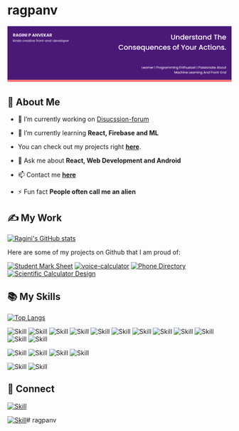 # ragpanv
![Jaagrav Seal's-cover](./cover.png)

## 🧔 About Me

- 🔭 I’m currently working on [Disucssion-forum](https://github.com/ragpanv/discussion-forum)

- 🌱 I’m currently learning **React, Firebase and ML**

<!-- - 👨‍💻 All of my projects are available at [https://xjaagrav.vercel.app/projects](https://xjaagrav.vercel.app/projects) -->
 
- You can check out my projects right **[here](https://github.com/ragpanv)**.

<!-- - 📝 I regularly write articles on [https://xjaagrav.vercel.app/stories](https://xjaagrav.vercel.app/stories) -->

- 💬 Ask me about **React, Web Development and Android**

- 📫 Contact me **[here](raginianvekar@gmail.com)**

<!-- - 📄 My Resume [https://drive.google.com/file/d/10z7nWMOMKMj2KtOxszcxYI2b0sQrxFpn/view?usp=sharing](https://drive.google.com/file/d/10z7nWMOMKMj2KtOxszcxYI2b0sQrxFpn/view?usp=sharing) -->

- ⚡ Fun fact **People often call me an alien**

## ✍ My Work

[![Ragini's GitHub stats](https://github-readme-stats.vercel.app/api?username=ragpanv&show_icons=true&theme=dark)](https://github.com/ragpanv)

Here are some of my projects on Github that I am proud of:

[![Student Mark Sheet](https://github-readme-stats.vercel.app/api/pin/?username=ragpanv&repo=student_mark_sheet_py&show_icons=true&theme=dark)](https://github.com/ragpanv/student_mark_sheet_py)
[![voice-calculator](https://github-readme-stats.vercel.app/api/pin/?username=ragpanv&repo=voice-calculator&show_icons=true&theme=dark)](https://github.com/ragpanv/voice-calculator)
[![Phone Directory](https://github-readme-stats.vercel.app/api/pin/?username=ragpanv&repo=phone-directory&show_icons=true&theme=dark)](https://github.com/ragpanv/phone-directory)
[![Scientific Calculator Design](https://github-readme-stats.vercel.app/api/pin/?username=ragpanv&repo=calulator_design&show_icons=true&theme=dark)](https://github.com/ragpanv/calulator_design)

## 📚 My Skills

[![Top Langs](https://github-readme-stats.vercel.app/api/top-langs/?username=ragpanv&layout=compact&show_icons=true&theme=dark)](https://github.com/ragpanv/ragpa)

![Skill](https://img.shields.io/badge/HTML5-E34F26?style=for-the-badge&logo=html5&logoColor=white)
![Skill](https://img.shields.io/badge/CSS3-1572B6?style=for-the-badge&logo=css3&logoColor=white)
![Skill](https://img.shields.io/badge/JavaScript-323330?style=for-the-badge&logo=javascript&logoColor=F7DF1E)
![Skill](https://img.shields.io/badge/Node.js-43853D?style=for-the-badge&logo=node.js&logoColor=white)
![Skill](https://img.shields.io/badge/npm-CB3837?style=for-the-badge&logo=npm&logoColor=white)
![Skill](https://img.shields.io/badge/Express.js-000000?style=for-the-badge&logo=express&logoColor=white)
![Skill](https://img.shields.io/badge/Java-ED8B00?style=for-the-badge&logo=java&logoColor=white)
![Skill](https://img.shields.io/badge/React-20232A?style=for-the-badge&logo=react&logoColor=61DAFB)
![Skill](https://img.shields.io/badge/React_Native-20232A?style=for-the-badge&logo=react&logoColor=61DAFB)
![Skill](https://img.shields.io/badge/Bootstrap-563D7C?style=for-the-badge&logo=bootstrap&logoColor=white)
![Skill](https://img.shields.io/badge/styled--components-DB7093?style=for-the-badge&logo=styled-components&logoColor=white)
![Skill](https://img.shields.io/badge/Material--UI-0081CB?style=for-the-badge&logo=material-ui&logoColor=white)
<!--![Skill](https://img.shields.io/badge/React_Router-CA4245?style=for-the-badge&logo=react-router&logoColor=white)-->
<!--![Skill](https://img.shields.io/badge/jQuery-0769AD?style=for-the-badge&logo=jquery&logoColor=white)-->
<!--![Skill](https://img.shields.io/badge/Netlify-00C7B7?style=for-the-badge&logo=netlify&logoColor=white)-->
<!--![Skill](https://img.shields.io/badge/Heroku-430098?style=for-the-badge&logo=heroku&logoColor=white)-->
<!--![Skill](https://img.shields.io/badge/Yarn-2C8EBB?style=for-the-badge&logo=yarn&logoColor=white)-->
<!--![Skill](https://img.shields.io/badge/Sass-CC6699?style=for-the-badge&logo=sass&logoColor=white)-->
<!--![Skill](https://img.shields.io/badge/Markdown-000000?style=for-the-badge&logo=markdown&logoColor=white)-->
![Skill](https://img.shields.io/badge/Google_Cloud-4285F4?style=for-the-badge&logo=google-cloud&logoColor=white)
![Skill](https://img.shields.io/badge/Microsoft_Azure-9E54D4?style=for-the-badge&logo=Microsoft-Azure&logoColor=white)
![Skill](https://img.shields.io/badge/firebase-ffca28?style=for-the-badge&logo=firebase&logoColor=white)
![Skill](https://img.shields.io/badge/github-F05032?style=for-the-badge&logo=github&logoColor=white)
<!--![Skill](https://img.shields.io/badge/next.js-000000?style=for-the-badge&logo=next.js&logoColor=white)-->
<!--![Skill](https://img.shields.io/badge/Postman-FF6C37?style=for-the-badge&logo=Postman&logoColor=white)-->
![Skill](https://img.shields.io/badge/Visual_Studio_Code-0078D4?style=for-the-badge&logo=visual%20studio%20code&logoColor=white)
![Skill](https://img.shields.io/badge/Microsoft_Office-D83B01?style=for-the-badge&logo=microsoft-office&logoColor=white)

## 🤝 Connect

[![Skill](https://img.shields.io/badge/LinkedIn-0077B5?style=for-the-badge&logo=linkedin&logoColor=white)](https://www.linkedin.com/in/ragini-p-anvekar/)
<!--[![Skill](https://img.shields.io/badge/Twitter-1DA1F2?style=for-the-badge&logo=twitter&logoColor=white)](https://twitter.com/ragpanv)
[![Skill](https://img.shields.io/badge/Instagram-E4405F?style=for-the-badge&logo=instagram&logoColor=white)](https://www.instagram.com/ragpanv/)-->
[![Skill](https://img.shields.io/badge/GitHub-100000?style=for-the-badge&logo=github&logoColor=white)](https://github.com/ragpanv)# ragpanv
